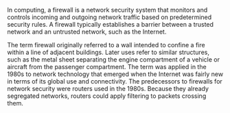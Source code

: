 In computing, a firewall is a network security system that monitors and controls incoming and outgoing network traffic based on predetermined security rules. A firewall typically establishes a barrier between a trusted network and an untrusted network, such as the Internet.

The term firewall originally referred to a wall intended to confine a fire within a line of adjacent buildings. Later uses refer to similar structures, such as the metal sheet separating the engine compartment of a vehicle or aircraft from the passenger compartment. The term was applied in the 1980s to network technology that emerged when the Internet was fairly new in terms of its global use and connectivity. The predecessors to firewalls for network security were routers used in the 1980s. Because they already segregated networks, routers could apply filtering to packets crossing them.
